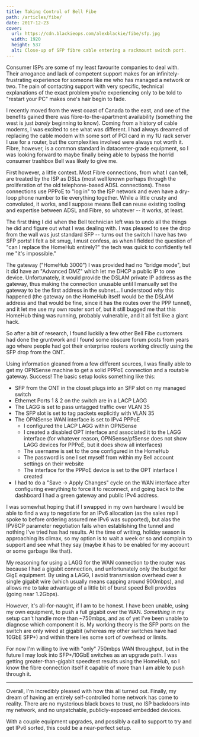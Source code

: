 ```yaml
---
title: Taking Control of Bell Fibe
path: /articles/fibe/
date: 2017-12-23
cover:
  url: https://cdn.blackieops.com/alexblackie/fibe/sfp.jpg
  width: 1920
  height: 537
  alt: Close-up of SFP fibre cable entering a rackmount switch port.
---
```


<p>
  Consumer ISPs are some of my least favourite companies to deal with. Their
  arrogance and lack of competent support makes for an infinitely-frustrating
  experience for someone like me who has managed a network or two. The pain of
  contacting support with very specific, technical explanations of the exact
  problem you're experiencing only to be told to "restart your PC" makes one's
  hair begin to fade.
</p>

<p>
  I recently moved from the west coast of Canada to the east, and one of the
  benefits gained there was fibre-to-the-apartment availability (something the
  west is just <em>barely</em> beginning to know). Coming from a history of
  cable modems, I was excited to see what was different. I had always dreamed
  of replacing the cable modem with some sort of PCI card in my 1U rack server
  I use for a router, but the complexities involved were always not worth it.
  Fibre, however, is a common standard in datacenter-grade equipment, so I was
  looking forward to maybe finally being able to bypass the horrid consumer
  trashbox Bell was likely to give me.
</p>

<p>
  First however, a little context. Most Fibre connections, from what I can
  tell, are treated by the ISP as DSLs (most well known perhaps through the
  proliferation of the old telephone-based ADSL connections). These connections
  use PPPoE to "log in" to the ISP network and even have a dry-loop phone
  number to tie everything together. While a little crusty and convoluted, it
  works, and I suppose means Bell can reuse existing tooling and expertise
  between ADSL and Fibre, so whatever -- it works, at least.
</p>

<p>
  The first thing I did when the Bell technician left was to undo all the
  things he did and figure out what I was dealing with. I was pleased to see
  the drop from the wall was just standard SFP -- turns out the switch I have
  has two SFP ports! I felt a bit smug, I must confess, as when I fielded the
  question of "can I replace the HomeHub entirely?" the tech was quick to
  confidently tell me "it's impossible."
</p>

<p>
  The gateway ("HomeHub 3000") I was provided had no "bridge mode", but it did
  have an "Advanced DMZ" which let me DHCP a public IP to one device.
  Unfortunately, it would provide the DSLAM private IP address as the gateway,
  thus making the connection unusable until I manually set the gateway to be
  the first address in the subnet... I understood <em>why</em> this happened
  (the gateway on the HomeHub itself would be the DSLAM address and that would
  be fine, since it has the routes over the PPP tunnel), and it let me use my
  own router sort of, but it still bugged me that this HomeHub thing was
  running, probably vulnerable, and it all felt like a giant hack.
</p>

<p>
  So after a bit of research, I found luckily a few other Bell Fibe customers
  had done the gruntwork and I found some obscure forum posts from years ago
  where people had got their enterprise routers working directly using the SFP
  drop from the ONT.
</p>

<p>
  Using information gleaned from a few different sources, I was finally able to
  get my OPNSense machine to get a solid PPPoE connection and a routable
  gateway. Success! The basic setup looks something like this:
</p>

<ul>
  <li>SFP from the ONT in the closet plugs into an SFP slot on my managed switch</li>
  <li>Ethernet Ports 1 &amp; 2 on the switch are in a LACP LAGG</li>
  <li>The LAGG is set to pass untagged traffic over VLAN 35</li>
  <li>The SFP slot is set to tag packets explicitly with VLAN 35</li>
  <li>
    The OPNSense WAN interface is set to IPv4 PPPoE
    <ul>
      <li>I configured the LACP LAGG within OPNSense</li>
      <li>I created a disabled OPT interface and associated it to the LAGG interface (for whatever reason, OPNSense/pfSense does not show LAGG devices for PPPoE, but it does show all interfaces)</li>
      <li>The username is set to the one configured in the HomeHub</li>
      <li>The password is one I set myself from within my Bell account settings on their website</li>
      <li>The interface for the PPPoE device is set to the OPT interface I created</li>
    </ul>
  </li>
  <li>I had to do a "Save &rarr; Apply Changes" cycle on the WAN interface after configuring everything to force it to reconnect, and going back to the dashboard I had a green gateway and public IPv4 address.</li>
</ul>

<p>
  I was somewhat hoping that if I swapped in my own hardware I would be able to
  find a way to negotiate for an IPv6 allocation (as the sales rep I spoke to
  before ordering assured me IPv6 was supported), but alas the IPV6CP parameter
  negotiation fails when establishing the tunnel and nothing I've tried has had
  results. At the time of writing, holiday season is approaching its climax, so
  my option is to wait a week or so and complain to support and see what they
  say (maybe it has to be enabled for my account or some garbage like that).
</p>

<p>
  My reasoning for using a LAGG for the WAN connection to the router was
  because I had a gigabit connection, and unfortunately only the budget for
  GigE equipment. By using a LAGG, I avoid transmission overhead over a single
  gigabit wire (which usually means capping around 900mbps), and allows me to
  take advantage of a little bit of burst speed Bell provides (going near
  1.2Gbps).
</p>

<p>
  However, it's all-for-naught, if I am to be honest. I have been unable, using
  my own equipment, to push a full gigabit over the WAN. <em>Something</em> in
  my setup can't handle more than ~750mbps, and as of yet I've been unable to
  diagnose which component it is. My working theory is the SFP ports on the
  switch are only wired at gigabit (whereas my other switches have had 10GbE
  SFP+) and within there lies some sort of overhead or limits.
</p>

<p>
  For now I'm willing to live with "only" 750mbps WAN throughput, but in the
  future I may look into SFP+/10GbE switches as an upgrade path. I was getting
  greater-than-gigabit speedtest results using the HomeHub, so I know the fibre
  connection itself it capable of more than I am able to push through it.
</p>

<hr>

<p>
  Overall, I'm incredibly pleased with how this all turned out. Finally, my
  dream of having an entirely self-controlled home network has come to reality.
  There are no mysterious black boxes to trust, no ISP backdoors into my
  network, and no unpatchable, publicly-exposed embedded devices.
</p>

<p>
  With a couple equipment upgrades, and possibly a call to support to try and
  get IPv6 sorted, this could be a near-perfect setup.
</p>
